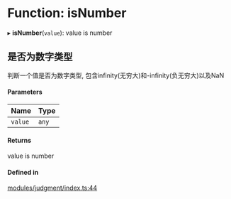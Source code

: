 # Function: isNumber

▸ **isNumber**(`value`): value is number

## 是否为数字类型
判断一个值是否为数字类型, 包含infinity(无穷大)和-infinity(负无穷大)以及NaN

#### Parameters

| Name | Type |
| :------ | :------ |
| `value` | `any` |

#### Returns

value is number

#### Defined in

[modules/judgment/index.ts:44](https://github.com/loclink/tianjie/blob/d9251ce/src/modules/judgment/index.ts#L44)
